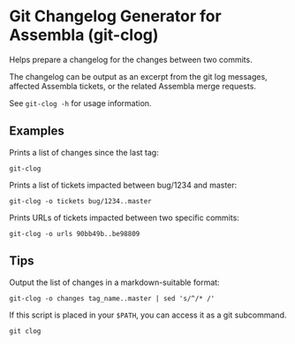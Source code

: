 Git Changelog Generator for Assembla (git-clog)
===============================================

Helps prepare a changelog for the changes between two commits.

The changelog can be output as an excerpt from the git log messages, affected Assembla tickets, or the related Assembla merge requests.

See `git-clog -h` for usage information.

Examples
--------
Prints a list of changes since the last tag:

    git-clog

Prints a list of tickets impacted between bug/1234 and master:

    git-clog -o tickets bug/1234..master

Prints URLs of tickets impacted between two specific commits:

    git-clog -o urls 90bb49b..be98809

Tips
----
Output the list of changes in a markdown-suitable format:

    git-clog -o changes tag_name..master | sed 's/^/* /'

If this script is placed in your `$PATH`, you can access it as a git subcommand.

    git clog
